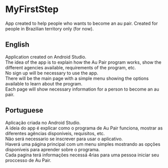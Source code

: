 # MyFirstStep
App created to help people who wants to become an au pair.
Created for people in Brazilian territory only (for now).

## English

Application created on Android Studio. <br>
The idea of the app is to explain how the Au Pair program works, show the different agencies available, requirements of the program, etc. <br>
No sign up will be necessary to use the app. <br>
There will be the main page with a simple menu showing the options available to learn about the program. <br>
Each page will show necessary information for a person to become an au pair.

## Portuguese

Aplicação criada no Android Studio. <br>
A ideia do app é explicar como o programa de Au Pair funciona, mostrar as diferentes agências disponíveis, requisitos, etc. <br>
Não será necessario se inscrever para usar o aplicativo. <br>
Haverá uma página principal com um menu simples mostrando as opções disponíveis para aprender sobre o programa. <br>
Cada pagina terá informações necessá 4rias para uma pessoa iniciar seu proccesso de Au Pair.
